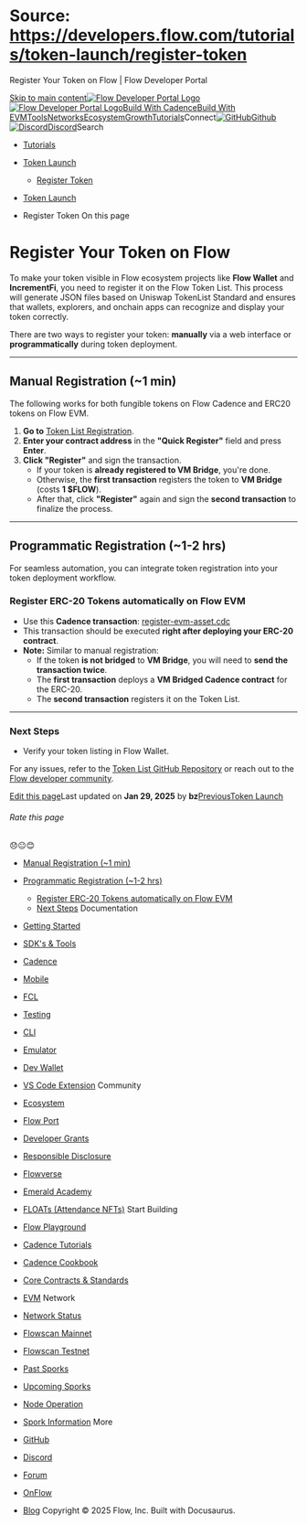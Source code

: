 # Source: https://developers.flow.com/tutorials/token-launch/register-token




Register Your Token on Flow | Flow Developer Portal





[Skip to main content](#__docusaurus_skipToContent_fallback)[![Flow Developer Portal Logo](/img/flow-docs-logo-dark.png)![Flow Developer Portal Logo](/img/flow-docs-logo-light.png)](/)[Build With Cadence](/build/flow)[Build With EVM](/evm/about)[Tools](/tools/flow-cli)[Networks](/networks/flow-networks)[Ecosystem](/ecosystem)[Growth](/growth)[Tutorials](/tutorials)Connect[![GitHub]()Github](https://github.com/onflow)[![Discord]()Discord](https://discord.gg/flow)Search

* [Tutorials](/tutorials)
* [Token Launch](/tutorials/token-launch)
  + [Register Token](/tutorials/token-launch/register-token)


* [Token Launch](/tutorials/token-launch)
* Register Token
On this page
# Register Your Token on Flow

To make your token visible in Flow ecosystem projects like **Flow Wallet** and **IncrementFi**, you need to register it on the Flow Token List. This process will generate JSON files based on Uniswap TokenList Standard and ensures that wallets, explorers, and onchain apps can recognize and display your token correctly.

There are two ways to register your token: **manually** via a web interface or **programmatically** during token deployment.

---

## Manual Registration (~1 min)[​](#manual-registration-1-min "Direct link to Manual Registration (~1 min)")

The following works for both fungible tokens on Flow Cadence and ERC20 tokens on Flow EVM.

1. **Go to** [Token List Registration](https://token-list.fixes.world/).
2. **Enter your contract address** in the **"Quick Register"** field and press **Enter**.
3. **Click "Register"** and sign the transaction.
   * If your token is **already registered to VM Bridge**, you're done.
   * Otherwise, the **first transaction** registers the token to **VM Bridge** (costs **1 $FLOW**).
   * After that, click **"Register"** again and sign the **second transaction** to finalize the process.

---

## Programmatic Registration (~1-2 hrs)[​](#programmatic-registration-1-2-hrs "Direct link to Programmatic Registration (~1-2 hrs)")

For seamless automation, you can integrate token registration into your token deployment workflow.

### Register ERC-20 Tokens automatically on Flow EVM[​](#register-erc-20-tokens-automatically-on-flow-evm "Direct link to Register ERC-20 Tokens automatically on Flow EVM")

* Use this **Cadence transaction**: [register-evm-asset.cdc](https://github.com/fixes-world/token-list/blob/main/cadence/transactions/register-evm-asset.cdc)
* This transaction should be executed **right after deploying your ERC-20 contract**.
* **Note:** Similar to manual registration:
  + If the token **is not bridged** to **VM Bridge**, you will need to **send the transaction twice**.
  + The **first transaction** deploys a **VM Bridged Cadence contract** for the ERC-20.
  + The **second transaction** registers it on the Token List.

---

### Next Steps[​](#next-steps "Direct link to Next Steps")

* Verify your token listing in Flow Wallet.

For any issues, refer to the [Token List GitHub Repository](https://github.com/fixes-world/token-list) or reach out to the [Flow developer community](https://discord.gg/flow).

[Edit this page](https://github.com/onflow/docs/tree/main/docs/tutorials/token-launch/register-token.md)Last updated on **Jan 29, 2025** by **bz**[PreviousToken Launch](/tutorials/token-launch)
###### Rate this page

😞😐😊

* [Manual Registration (~1 min)](#manual-registration-1-min)
* [Programmatic Registration (~1-2 hrs)](#programmatic-registration-1-2-hrs)
  + [Register ERC-20 Tokens automatically on Flow EVM](#register-erc-20-tokens-automatically-on-flow-evm)
  + [Next Steps](#next-steps)
Documentation

* [Getting Started](/build/getting-started/contract-interaction)
* [SDK's & Tools](/tools)
* [Cadence](https://cadence-lang.org/docs/)
* [Mobile](/build/guides/mobile/overview)
* [FCL](/tools/clients/fcl-js)
* [Testing](/build/smart-contracts/testing)
* [CLI](/tools/flow-cli)
* [Emulator](/tools/emulator)
* [Dev Wallet](https://github.com/onflow/fcl-dev-wallet)
* [VS Code Extension](/tools/vscode-extension)
Community

* [Ecosystem](/ecosystem)
* [Flow Port](https://port.onflow.org/)
* [Developer Grants](https://github.com/onflow/developer-grants)
* [Responsible Disclosure](https://flow.com/flow-responsible-disclosure)
* [Flowverse](https://www.flowverse.co/)
* [Emerald Academy](https://academy.ecdao.org/)
* [FLOATs (Attendance NFTs)](https://floats.city/)
Start Building

* [Flow Playground](https://play.flow.com/)
* [Cadence Tutorials](https://cadence-lang.org/docs/tutorial/first-steps)
* [Cadence Cookbook](https://open-cadence.onflow.org)
* [Core Contracts & Standards](/build/core-contracts)
* [EVM](/evm/about)
Network

* [Network Status](https://status.onflow.org/)
* [Flowscan Mainnet](https://flowdscan.io/)
* [Flowscan Testnet](https://testnet.flowscan.io/)
* [Past Sporks](/networks/node-ops/node-operation/past-sporks)
* [Upcoming Sporks](/networks/node-ops/node-operation/upcoming-sporks)
* [Node Operation](/networks/node-ops)
* [Spork Information](/networks/node-ops/node-operation/spork)
More

* [GitHub](https://github.com/onflow)
* [Discord](https://discord.gg/flow)
* [Forum](https://forum.onflow.org/)
* [OnFlow](https://onflow.org/)
* [Blog](https://flow.com/blog)
Copyright © 2025 Flow, Inc. Built with Docusaurus.

